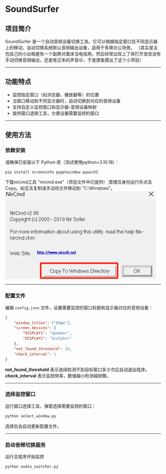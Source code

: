 # SoundSurfer

## 项目简介
SoundSurfer 是一个自动音频设备切换工具。它可以根据指定窗口在不同显示器上的移动，自动切换系统默认音频输出设备，适用于多屏办公场景。
（其实是主包自己的小出租屋有一个副屏对着床当电视用，然后经常出现上了床打开发现没有手动切换音频输出，还是笔记本的声音😒，于是摸鱼摸出了这个小项目）
****

## 功能特点
- 监控指定窗口（如浏览器、播放器等）的位置
- 当窗口移动到不同显示器时，自动切换到对应的音频设备
- 支持自定义监控窗口和显示器-音频设备映射
- 提供窗口选择工具，方便设置需要监控的窗口
****

## 使用方法

### 依赖安装
请确保已安装以下 Python 库（测试使用python=3.10.18）：
```sh
pip install screeninfo pygetwindow pywin32
```
下载nircmd工具 "nircmd.exe"（项目文件中已提供）,管理员身份运行并点击Copy。如无法复制请手动将文件移动到 "C:\Windows"。
![alt text](png/1.png)
****

### 配置文件
编辑 `config.json` 文件，设置需要监控的窗口标题和显示器对应的音频设备：
```json
{
    "window_titles": ["Edge"],
    "screen_devices": {
        "DISPLAY1": "Speaker",
        "DISPLAY2": "Sculptor"
    },
    "not_found_threshold": 10,
    "check_interval": 1
}
```
**not_found_threshold** 表示连续检测不到目标窗口多少次后自动退出程序。
**check_interval** 表示监控频率，数值越小检测越频繁。
****

### 选择监控窗口
运行窗口选择工具，弹窗选择需要监控的窗口：
```sh
python select_window.py
```
选择后会自动更新配置文件。
****

### 启动音频切换服务
运行主程序开始监控
```sh
python audio_switcher.py
```